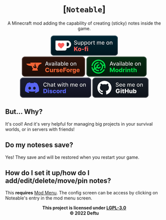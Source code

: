 <div align="center">
<center>

# [`Noteable`]
A Minecraft mod adding the capability of
creating (sticky) notes inside the game.

[![Ko-Fi Badge](https://raw.githubusercontent.com/intergrav/devins-badges/v2/assets/cozy/donate/kofi-singular_64h.png)](https://shr.deftu.xyz/ko-fi)  
[![CurseForge Badge](https://raw.githubusercontent.com/intergrav/devins-badges/v2/assets/cozy/available/curseforge_64h.png)](https://www.curseforge.com/minecraft/mc-mods/noteable)
[![Modrinth Badge](https://raw.githubusercontent.com/intergrav/devins-badges/v2/assets/cozy/available/modrinth_64h.png)](https://shr.deftu.xyz/mods/noteable)  
[![Discord Badge](https://raw.githubusercontent.com/intergrav/devins-badges/v2/assets/cozy/social/discord-singular_64h.png)](https://shr.deftu.xyz/discord)
[![GitHub Badge](https://raw.githubusercontent.com/intergrav/devins-badges/v2/assets/cozy/social/github-singular_64h.png)](https://github.com/Deftu/Noteable)

</center>
</div>

## But... Why?
It's cool! And it's very helpful for managing big projects
in your survival worlds, or in servers with friends!

## Do my noteses save?
Yes! They save and will be restored when you restart your
game.

## How do I set it up/how do I add/edit/delete/move/pin notes?
This **requires** [Mod Menu][modmenu]. The config screen can
be access by clicking on Noteable's entry in the mod menu
screen.

<div align="center">
<center>

**This project is licensed under [LGPL-3.0][lgpl]**\
**&copy; 2022 Deftu**

</center>
</div>

[lgpl]: https://www.gnu.org/licenses/lgpl-3.0.en.html
[modmenu]: https://modrinth.com/mod/modmenu/
